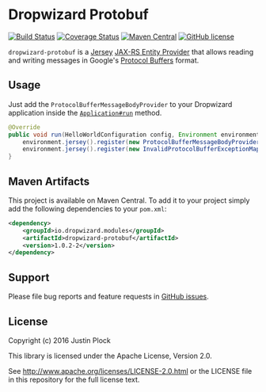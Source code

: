 Dropwizard Protobuf
===================
[![Build Status](https://travis-ci.org/dropwizard/dropwizard-protobuf.svg?branch=master)](https://travis-ci.org/dropwizard/dropwizard-protobuf)
[![Coverage Status](https://coveralls.io/repos/dropwizard/dropwizard-protobuf/badge.svg?branch=master)](https://coveralls.io/r/dropwizard/dropwizard-protobuf?branch=master)
[![Maven Central](https://img.shields.io/maven-central/v/io.dropwizard.modules/dropwizard-protobuf.svg?style=flat-square)](https://maven-badges.herokuapp.com/maven-central/io.dropwizard.modules/dropwizard-protobuf/)
[![GitHub license](https://img.shields.io/github/license/dropwizard/dropwizard-protobuf.svg?style=flat-square)](https://github.com/dropwizard/dropwizard-protobuf/tree/master)


`dropwizard-protobuf` is a [Jersey](https://jersey.java.net) [JAX-RS Entity Provider](https://jersey.java.net/documentation/latest/message-body-workers.html) that allows reading and writing messages in Google's [Protocol Buffers](https://developers.google.com/protocol-buffers/) format.


Usage
-----

Just add the `ProtocolBufferMessageBodyProvider` to your Dropwizard application inside the [`Application#run`](http://dropwizard.io/1.0.2/dropwizard-core/apidocs/io/dropwizard/Application.html#run(java.lang.String[])) method.

```java
@Override
public void run(HelloWorldConfiguration config, Environment environment) throws Exception {
    environment.jersey().register(new ProtocolBufferMessageBodyProvider());
    environment.jersey().register(new InvalidProtocolBufferExceptionMapper());
}
```

Maven Artifacts
---------------

This project is available on Maven Central. To add it to your project simply add the following dependencies to your `pom.xml`:

```xml
<dependency>
    <groupId>io.dropwizard.modules</groupId>
    <artifactId>dropwizard-protobuf</artifactId>
    <version>1.0.2-2</version>
</dependency>
```

Support
-------

Please file bug reports and feature requests in [GitHub issues](https://github.com/dropwizard/dropwizard-protobuf/issues).


License
-------

Copyright (c) 2016 Justin Plock

This library is licensed under the Apache License, Version 2.0.

See http://www.apache.org/licenses/LICENSE-2.0.html or the LICENSE file in this repository for the full license text.
